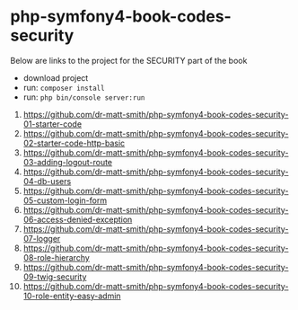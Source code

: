 # php-symfony4-book-codes-security

Below are links to the project for the SECURITY part of the book

- download project
- run: `composer install`
- run: `php bin/console server:run`

1. https://github.com/dr-matt-smith/php-symfony4-book-codes-security-01-starter-code
1. https://github.com/dr-matt-smith/php-symfony4-book-codes-security-02-starter-code-http-basic
1. https://github.com/dr-matt-smith/php-symfony4-book-codes-security-03-adding-logout-route
1. https://github.com/dr-matt-smith/php-symfony4-book-codes-security-04-db-users
1. https://github.com/dr-matt-smith/php-symfony4-book-codes-security-05-custom-login-form
1. https://github.com/dr-matt-smith/php-symfony4-book-codes-security-06-access-denied-exception
1. https://github.com/dr-matt-smith/php-symfony4-book-codes-security-07-logger
1. https://github.com/dr-matt-smith/php-symfony4-book-codes-security-08-role-hierarchy
1. https://github.com/dr-matt-smith/php-symfony4-book-codes-security-09-twig-security
1. https://github.com/dr-matt-smith/php-symfony4-book-codes-security-10-role-entity-easy-admin

